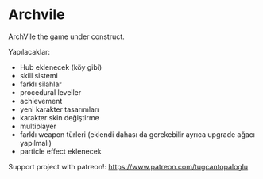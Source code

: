 # Archvile
ArchVile the game under construct.

Yapılacaklar:
- Hub eklenecek (köy gibi)
- skill sistemi
- farklı silahlar
- procedural leveller
- achievement
- yeni karakter tasarımları
- karakter skin değiştirme
- multiplayer
- farklı weapon türleri (eklendi dahası da gerekebilir ayrıca upgrade ağacı yapılmalı)
- particle effect eklenecek

Support project with patreon!: https://www.patreon.com/tugcantopaloglu

